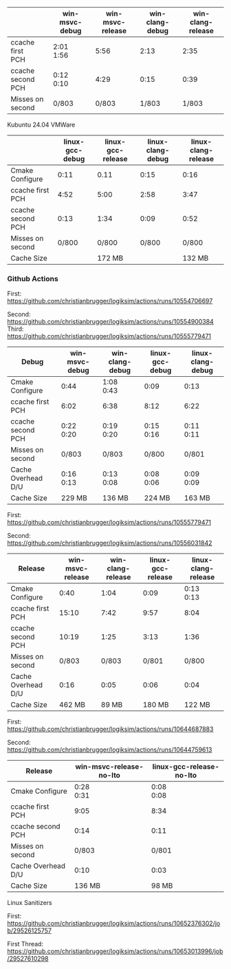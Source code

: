 |                        | win-msvc-debug | win-msvc-release | win-clang-debug | win-clang-release |
| ---------------------- | -------------- | ---------------- | --------------- | ----------------- |
| ccache first<br />PCH  | 2:01<br />1:56 | 5:56             | 2:13            | 2:35              |
| ccache second<br />PCH | 0:12<br />0:10 | 4:29             | 0:15            | 0:39              |
| Misses on second       | 0/803          | 0/803            | 1/803           | 1/803             |



Kubuntu 24.04 VMWare

|                        | linux-gcc-debug | linux-gcc-release | linux-clang-debug | linux-clang-release |
| ---------------------- | --------------- | ----------------- | ----------------- | ------------------- |
| Cmake Configure        | 0:11            | 0.11              | 0:15              | 0:16                |
| ccache first<br />PCH  | 4:52            | 5:00              | 2:58              | 3:47                |
| ccache second<br />PCH | 0:13            | 1:34              | 0:09              | 0:52                |
| Misses on second       | 0/800           | 0/800             | 0/800             | 0/800               |
| Cache Size             |                 | 172 MB            |                   | 132 MB              |





### Github Actions

First: https://github.com/christianbrugger/logiksim/actions/runs/10554706697

Second: https://github.com/christianbrugger/logiksim/actions/runs/10554900384
Third: https://github.com/christianbrugger/logiksim/actions/runs/10555779471

| Debug                  | win-msvc-debug | win-clang-debug | linux-gcc-debug | linux-clang-debug |
| ---------------------- | -------------- | --------------- | --------------- | ----------------- |
| Cmake Configure        | 0:44           | 1:08<br />0:43  | 0:09            | 0:13              |
| ccache first<br />PCH  | 6:02           | 6:38            | 8:12            | 6:22              |
| ccache second<br />PCH | 0:22<br />0:20 | 0:19<br />0:20  | 0:15<br />0:16  | 0:11<br />0:11    |
| Misses on second       | 0/803          | 0/803           | 0/800           | 0/801             |
| Cache Overhead D/U     | 0:16<br />0:13 | 0:13<br />0:08  | 0:08<br />0:06  | 0:09<br />0:09    |
| Cache Size             | 229 MB         | 136 MB          | 224 MB          | 163 MB            |

First: https://github.com/christianbrugger/logiksim/actions/runs/10555779471

Second: https://github.com/christianbrugger/logiksim/actions/runs/10556031842

| Release                | win-msvc-release | win-clang-release | linux-gcc-release | linux-clang-release |
| ---------------------- | ---------------- | ----------------- | ----------------- | ------------------- |
| Cmake Configure        | 0:40             | 1:04              | 0:09              | 0:13<br />0:13      |
| ccache first<br />PCH  | 15:10            | 7:42              | 9:57              | 8:04                |
| ccache second<br />PCH | 10:19            | 1:25              | 3:13              | 1:36                |
| Misses on second       | 0/803            | 0/803             | 0/801             | 0/800               |
| Cache Overhead D/U     | 0:16             | 0:05              | 0:06              | 0:04                |
| Cache Size             | 462 MB           | 89 MB             | 180 MB            | 122 MB              |

First: https://github.com/christianbrugger/logiksim/actions/runs/10644687883

Second: https://github.com/christianbrugger/logiksim/actions/runs/10644759613

| Release                | win-msvc-release-no-lto | linux-gcc-release-no-lto |
| ---------------------- | ----------------------- | ------------------------ |
| Cmake Configure        | 0:28<br />0:31          | 0:08<br />0:08           |
| ccache first<br />PCH  | 9:05                    | 8:34                     |
| ccache second<br />PCH | 0:14                    | 0:11                     |
| Misses on second       | 0/803                   | 0/801                    |
| Cache Overhead D/U     | 0:10                    | 0:03                     |
| Cache Size             | 136 MB                  | 98 MB                    |





Linux Sanitizers

First: https://github.com/christianbrugger/logiksim/actions/runs/10652376302/job/29526125757

First Thread: https://github.com/christianbrugger/logiksim/actions/runs/10653013996/job/29527610298























